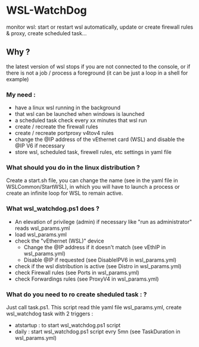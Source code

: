 # WSL-WatchDog
monitor wsl: start or restart wsl automatically, update or create firewall rules & proxy, create scheduled task...

## Why ?
the latest version of wsl stops if you are not connected to the console, or if there is not a job / process a foreground (it can be just a loop in a shell for example)

### My need :

- have a linux wsl running in the background
- that wsl can be launched when windows is launched
- a scheduled task check every xx minutes that wsl run
- create / recreate the firewall rules
- create / recreate portproxy v4tov4 rules
- change the @IP address of the vEthernet card (WSL) and disable the @IP V6 if necessary
- store wsl, scheduled task, firewell rules, etc settings in yaml file

### What should you do in the linux distribution ? 
Create a start.sh file, you can change the name (see in the yaml file in WSLCommon/StartWSL), in which you will have to launch a process or create an infinite loop for WSL to remain active.

### What wsl_watchdog.ps1 does ?
- An elevation of privilege (admin) if necessary like "run as administrator"
reads wsl_params.yml
- load wsl_params.yml
- check the "vEthernet (WSL)" device
	- Change the @IP address if it doesn't match (see vEthIP in wsl_params.yml)
	- Disable @IP if requested (see DisableIPV6 in wsl_params.yml)
- check if the wsl distribution is active (see Distro in wsl_params.yml)
- check Firewall rules (see Ports in wsl_params.yml)
- check Forwardings rules (see ProxyV4 in wsl_params.yml)

### What do you need to ro create sheduled task : ?
Just call  task.ps1. This script read thle yaml file wsl_params.yml, create wsl_watchdog task with 2 triggers :
- atstartup : to start wsl_watchdog.ps1 script
- daily : start wsl_watchdog.ps1 script evry 5mn (see TaskDuration in wsl_params.yml)
